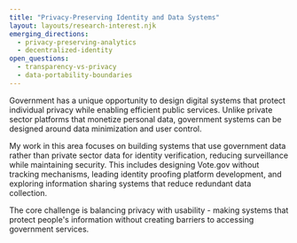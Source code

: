 ```yaml
---
title: "Privacy-Preserving Identity and Data Systems"
layout: layouts/research-interest.njk
emerging_directions:
  - privacy-preserving-analytics
  - decentralized-identity
open_questions:
  - transparency-vs-privacy
  - data-portability-boundaries
---
```


Government has a unique opportunity to design digital systems that protect individual privacy while enabling efficient public services. Unlike private sector platforms that monetize personal data, government systems can be designed around data minimization and user control.

My work in this area focuses on building systems that use government data rather than private sector data for identity verification, reducing surveillance while maintaining security. This includes designing Vote.gov without tracking mechanisms, leading identity proofing platform development, and exploring information sharing systems that reduce redundant data collection.

The core challenge is balancing privacy with usability - making systems that protect people's information without creating barriers to accessing government services.